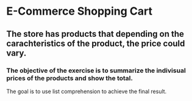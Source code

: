 # E-Commerce Shopping Cart

## The store has products that depending on the carachteristics of the product, the price could vary.

### The objective of the exercise is to summarize the indivisual prices of the products and show the total.

The goal is to use list comprehension to achieve the final result. 

